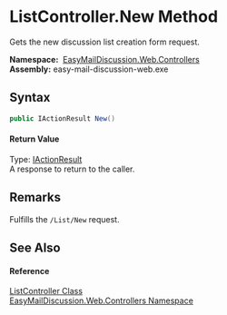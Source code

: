 ListController.New Method
=========================
Gets the new discussion list creation form request.

  **Namespace:**  [EasyMailDiscussion.Web.Controllers][1]  
  **Assembly:** easy-mail-discussion-web.exe

Syntax
------

```csharp
public IActionResult New()
```

#### Return Value
Type: [IActionResult][2]  
 A response to return to the caller. 

Remarks
-------
 Fulfills the `/List/New` request. 

See Also
--------

#### Reference
[ListController Class][3]  
[EasyMailDiscussion.Web.Controllers Namespace][1]  

[1]: ../README.md
[2]: https://docs.microsoft.com/dotnet/api/microsoft.aspnetcore.mvc.iactionresult
[3]: README.md
